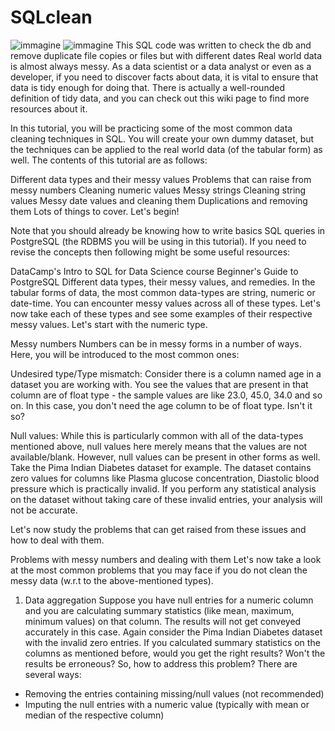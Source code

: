 # SQLclean
![immagine](https://user-images.githubusercontent.com/56889513/117015955-82b69900-acf2-11eb-98d7-f9949942fc3d.png)
![immagine](https://user-images.githubusercontent.com/56889513/117016011-8f3af180-acf2-11eb-957f-63ecfafd6663.png)
This SQL code was written to check the db and remove duplicate file copies or files but with different dates
Real world data is almost always messy. As a data scientist or a data analyst or even as a developer, if you need to discover facts about data, it is vital to ensure that data is tidy enough for doing that. There is actually a well-rounded definition of tidy data, and you can check out this wiki page to find more resources about it.

In this tutorial, you will be practicing some of the most common data cleaning techniques in SQL. You will create your own dummy dataset, but the techniques can be applied to the real world data (of the tabular form) as well. The contents of this tutorial are as follows:

Different data types and their messy values
Problems that can raise from messy numbers
Cleaning numeric values
Messy strings
Cleaning string values
Messy date values and cleaning them
Duplications and removing them
Lots of things to cover. Let's begin!

Note that you should already be knowing how to write basics SQL queries in PostgreSQL (the RDBMS you will be using in this tutorial). If you need to revise the concepts then following might be some useful resources:

DataCamp's Intro to SQL for Data Science course
Beginner's Guide to PostgreSQL
Different data types, their messy values, and remedies.
In the tabular forms of data, the most common data-types are string, numeric or date-time. You can encounter messy values across all of these types. Let's now take each of these types and see some examples of their respective messy values. Let's start with the numeric type.

Messy numbers
Numbers can be in messy forms in a number of ways. Here, you will be introduced to the most common ones:

Undesired type/Type mismatch: Consider there is a column named age in a dataset you are working with. You see the values that are present in that column are of float type - the sample values are like 23.0, 45.0, 34.0 and so on. In this case, you don't need the age column to be of float type. Isn't it so?

Null values: While this is particularly common with all of the data-types mentioned above, null values here merely means that the values are not available/blank. However, null values can be present in other forms as well. Take the Pima Indian Diabetes dataset for example. The dataset contains zero values for columns like Plasma glucose concentration, Diastolic blood pressure which is practically invalid. If you perform any statistical analysis on the dataset without taking care of these invalid entries, your analysis will not be accurate.

Let's now study the problems that can get raised from these issues and how to deal with them.

Problems with messy numbers and dealing with them
Let's now take a look at the most common problems that you may face if you do not clean the messy data (w.r.t to the above-mentioned types).

1. Data aggregation
Suppose you have null entries for a numeric column and you are calculating summary statistics (like mean, maximum, minimum values) on that column. The results will not get conveyed accurately in this case. Again consider the Pima Indian Diabetes dataset with the invalid zero entries. If you calculated summary statistics on the columns as mentioned before, would you get the right results? Won't the results be erroneous? So, how to address this problem? There are several ways:

- Removing the entries containing missing/null values (not recommended)
- Imputing the null entries with a numeric value (typically with mean or median of the respective column)
